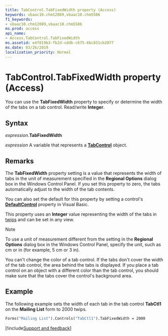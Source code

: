 ```yaml
---
title: TabControl.TabFixedWidth property (Access)
keywords: vbaac10.chm12089,vbaac10.chm5506
f1_keywords:
- vbaac10.chm12089,vbaac10.chm5506
ms.prod: access
api_name:
- Access.TabControl.TabFixedWidth
ms.assetid: e4f819b3-fb2d-cddb-c675-6bc831cb2077
ms.date: 03/26/2019
localization_priority: Normal
---
```



# TabControl.TabFixedWidth property (Access)

You can use the **TabFixedWidth** property to specify or determine the width of the tabs on a tab control. Read/write **Integer**.


## Syntax

_expression_.**TabFixedWidth**

_expression_ A variable that represents a **[TabControl](Access.TabControl.md)** object.


## Remarks

The **TabFixedWidth** property setting is a value that represents the width of tabs in the unit of measurement specified in the **Regional Options** dialog box in the Windows Control Panel. If you set this property to zero, the tabs automatically adjust to the width of the tab contents.

You can also set the default for this property by setting a control's **[DefaultControl](access.form.defaultcontrol.md)** property in Visual Basic.

This property uses an **Integer** value representing the width of the tabs in [twips](../language/glossary/vbe-glossary.md#twip) and can be set in any view.

> [!NOTE] 
> To use a unit of measurement different from the setting in the **Regional Options** dialog box in the Windows Control Panel, specify the unit, such as cm or in (for example, 5 cm or 3 in).

You can't change the color of a tab control. If the tabs don't cover the width of the tab control, the area behind the tabs is displayed. If you place a tab control on an object with a different color than the tab control, you should make sure that the tabs cover the control's background area.


## Example

The following example sets the width of each tab in the tab control **TabCtl1** on the **Mailing List** form to 2000 twips.

```vb
Forms("Mailing List").Controls("TabCtl1").TabFixedWidth = 2000
```




[!include[Support and feedback](~/includes/feedback-boilerplate.md)]